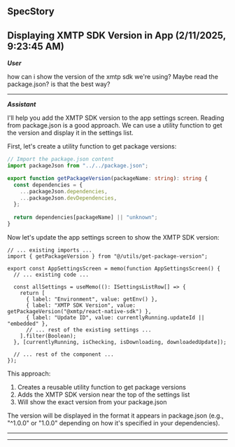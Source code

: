 ## SpecStory

## Displaying XMTP SDK Version in App (2/11/2025, 9:23:45 AM)

_**User**_

how can i show the version of the xmtp sdk we're using? Maybe read the package.json? is that the best way?

---

_**Assistant**_

I'll help you add the XMTP SDK version to the app settings screen. Reading from package.json is a good approach. We can use a utility function to get the version and display it in the settings list.

First, let's create a utility function to get package versions:

```typescript:@/utils/get-package-version.ts
// Import the package.json content
import packageJson from "../../package.json";

export function getPackageVersion(packageName: string): string {
  const dependencies = {
    ...packageJson.dependencies,
    ...packageJson.devDependencies,
  };
  
  return dependencies[packageName] || "unknown";
}
```

Now let's update the app settings screen to show the XMTP SDK version:

```typescript:features/app-settings/app-settings.screen.tsx
// ... existing imports ...
import { getPackageVersion } from "@/utils/get-package-version";

export const AppSettingsScreen = memo(function AppSettingsScreen() {
  // ... existing code ...

  const allSettings = useMemo((): ISettingsListRow[] => {
    return [
      { label: "Environment", value: getEnv() },
      { label: "XMTP SDK Version", value: getPackageVersion("@xmtp/react-native-sdk") },
      { label: "Update ID", value: currentlyRunning.updateId || "embedded" },
      // ... rest of the existing settings ...
    ].filter(Boolean);
  }, [currentlyRunning, isChecking, isDownloading, downloadedUpdate]);

  // ... rest of the component ...
});
```

This approach:
1. Creates a reusable utility function to get package versions
2. Adds the XMTP SDK version near the top of the settings list
3. Will show the exact version from your package.json

The version will be displayed in the format it appears in package.json (e.g., "^1.0.0" or "1.0.0" depending on how it's specified in your dependencies).

---



---

